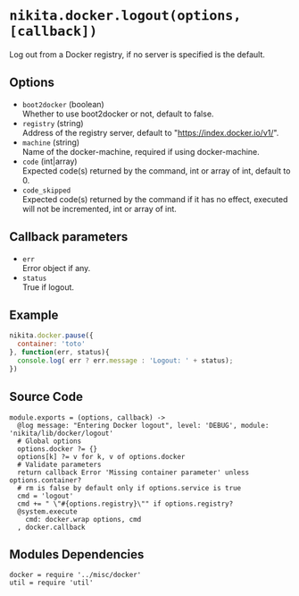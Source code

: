 
# `nikita.docker.logout(options, [callback])`

Log out from a Docker registry, if no server is
specified  is the default.

## Options

* `boot2docker` (boolean)   
  Whether to use boot2docker or not, default to false.
* `registry` (string)   
  Address of the registry server, default to "https://index.docker.io/v1/".
* `machine` (string)   
  Name of the docker-machine, required if using docker-machine.
* `code` (int|array)   
  Expected code(s) returned by the command, int or array of int, default to 0.
* `code_skipped`   
  Expected code(s) returned by the command if it has no effect, executed will
  not be incremented, int or array of int.

## Callback parameters

* `err`   
  Error object if any.   
* `status`   
  True if logout.

## Example

```javascript
nikita.docker.pause({
  container: 'toto'
}, function(err, status){
  console.log( err ? err.message : 'Logout: ' + status);
})
```

## Source Code

    module.exports = (options, callback) ->
      @log message: "Entering Docker logout", level: 'DEBUG', module: 'nikita/lib/docker/logout'
      # Global options
      options.docker ?= {}
      options[k] ?= v for k, v of options.docker
      # Validate parameters
      return callback Error 'Missing container parameter' unless options.container?
      # rm is false by default only if options.service is true
      cmd = 'logout'
      cmd += " \"#{options.registry}\"" if options.registry?
      @system.execute
        cmd: docker.wrap options, cmd
      , docker.callback

## Modules Dependencies

    docker = require '../misc/docker'
    util = require 'util'
